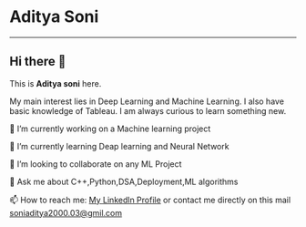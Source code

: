 # Aditya Soni
***



## Hi there 👋
This is **Aditya soni** here.

My main interest lies in Deep Learning and Machine Learning. I also have basic knowledge of Tableau. I am always curious to learn something new.

🔭 I’m currently working on a Machine learning project

🌱 I’m currently learning Deap learning and Neural Network

👯 I’m looking to collaborate on any ML Project

💬 Ask me about C++,Python,DSA,Deployment,ML algorithms

📫 How to reach me: [My Linkedln Profile](https://www.linkedin.com/in/aditya-soni-66506117a/) or contact me directly on this mail soniaditya2000.03@gmil.com


<!--
**Aditya-171/Aditya-171** is a ✨ _special_ ✨ repository because its `README.md` (this file) appears on your GitHub profile.

Here are some ideas to get you started:

- 🔭 I’m currently working on a MAchine learning project ...
- 🌱 I’m currently learning Deap learning and Neural Network...
- 👯 I’m looking to collaborate on any ML Project...
- 💬 Ask me about C++,Python,Deployment,ML algorithms...
- 📫 How to reach me: [My Linkedln Profile](https://www.linkedin.com/in/aditya-soni-66506117a/) or contact me directly on this mail soniaditya2000.03@gmil.com


- 😄 Pronouns: ...
- ⚡ Fun fact: ...
-->
